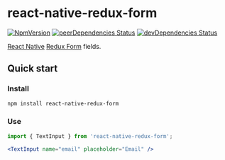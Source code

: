 # react-native-redux-form

[![NpmVersion](https://img.shields.io/npm/v/react-native-redux-form.svg)](https://www.npmjs.com/package/react-native-redux-form)
[![peerDependencies Status](https://david-dm.org/loginov-rocks/react-native-redux-form/peer-status.svg)](https://david-dm.org/loginov-rocks/react-native-redux-form?type=peer)
[![devDependencies Status](https://david-dm.org/loginov-rocks/react-native-redux-form/dev-status.svg)](https://david-dm.org/loginov-rocks/react-native-redux-form?type=dev)

[React Native](https://facebook.github.io/react-native/) [Redux Form](https://redux-form.com/) fields.

## Quick start

### Install

```sh
npm install react-native-redux-form
```

### Use

```jsx
import { TextInput } from 'react-native-redux-form';

<TextInput name="email" placeholder="Email" />
```
